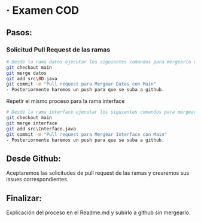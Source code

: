 # · Examen COD

## Pasos:
### Solicitud Pull Request de las ramas
```bash
# Desde la rama datos ejecutar los siguientes comandos para mergearla con la rama main
git checkout main
git merge datos
git add src\BD.java
git commit -m "Pull request para Mergear Datos con Main"
- Posteriormente haremos un push para que se suba a github.
```
Repetir el mismo proceso para la rama interface
```bash
# Desde la rama interface ejecutar los siguientes comandos para mergearla con la rama main
git checkout main
git merge interface
git add src\Interface.java
git commit -m "Pull request para Mergear Interface con Main"
- Posteriormente haremos un push para que se suba a github.
```
## Desde Github:
Aceptaremos las solicitudes de pull request de las ramas y crearemos sus issues correspondientes.


## Finalizar:

Explicación del proceso en el Readme.md y subirlo a github sin mergearlo.